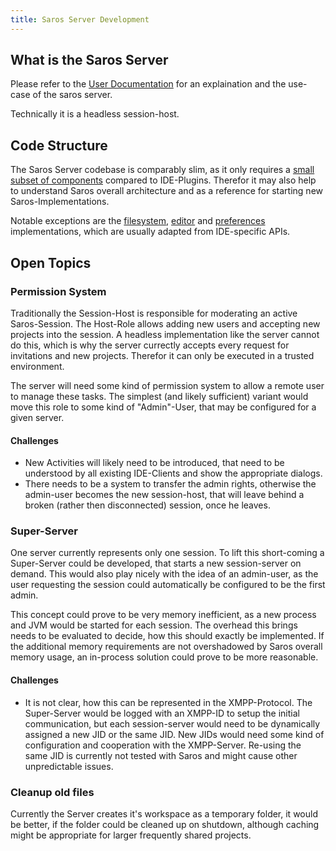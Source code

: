 ```yaml
---
title: Saros Server Development
---
```


## What is the Saros Server

Please refer to the [User Documentation](../documentation/saros-server.md) for an explaination and the use-case of the saros server.

Technically it is a headless session-host.

## Code Structure

The Saros Server codebase is comparably slim, as it only requires a [small subset of components](https://github.com/saros-project/saros/blob/master/server/src/saros/server/ServerContextFactory.java) compared to IDE-Plugins. Therefor it may also help to understand Saros overall architecture and as a reference for starting new Saros-Implementations.

Notable exceptions are the [filesystem](https://github.com/saros-project/saros/tree/master/server/src/saros/server/filesystem), [editor](https://github.com/saros-project/saros/tree/master/server/src/saros/server/editor) and [preferences](https://github.com/saros-project/saros/tree/master/server/src/saros/server/preferences) implementations, which are usually adapted from IDE-specific APIs.

## Open Topics

### Permission System

Traditionally the Session-Host is responsible for moderating an active Saros-Session. The Host-Role allows adding new users and accepting new projects into the session. A headless implementation like the server cannot do this, which is why the server currectly accepts every request for invitations and new projects. Therefor it can only be executed in a trusted environment.

The server will need some kind of permission system to allow a remote user to manage these tasks. The simplest (and likely sufficient) variant would move this role to some kind of "Admin"-User, that may be configured for a given server.

#### Challenges

- New Activities will likely need to be introduced, that need to be understood by all existing IDE-Clients and show the appropriate dialogs.
- There needs to be a system to transfer the admin rights, otherwise the admin-user becomes the new session-host, that will leave behind a broken (rather then disconnected) session, once he leaves.

### Super-Server

One server currently represents only one session. To lift this short-coming a Super-Server could be developed, that starts a new session-server on demand. This would also play nicely with the idea of an admin-user, as the user requesting the session could automatically be configured to be the first admin.

This concept could prove to be very memory inefficient, as a new process and JVM would be started for each session. The overhead this brings needs to be evaluated to decide, how this should exactly be implemented. If the additional memory requirements are not overshadowed by Saros overall memory usage, an in-process solution could prove to be more reasonable.

#### Challenges

- It is not clear, how this can be represented in the XMPP-Protocol. The Super-Server would be logged with an XMPP-ID to setup the initial communication, but each session-server would need to be dynamically assigned a new JID or the same JID. New JIDs would need some kind of configuration and cooperation with the XMPP-Server. Re-using the same JID is currently not tested with Saros and might cause other unpredictable issues.

### Cleanup old files

Currently the Server creates it's workspace as a temporary folder, it would be better, if the folder could be cleaned up on shutdown, although caching might be appropriate for larger frequently shared projects.
